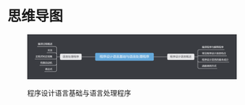 # 思维导图

<figure><img src="../.gitbook/assets/程序设计语言基础与语言处理程序.png" alt=""><figcaption><p>程序设计语言基础与语言处理程序</p></figcaption></figure>
